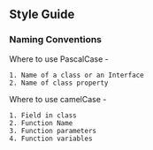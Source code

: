 ## Style Guide

### Naming Conventions

Where to use PascalCase -

    1. Name of a class or an Interface
    2. Name of class property

Where to use camelCase -

    1. Field in class
    2. Function Name
    3. Function parameters
    4. Function variables